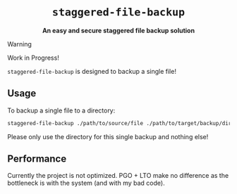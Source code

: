 <div align="center">

# `staggered-file-backup`

**An easy and secure staggered file backup solution**

</div>

> [!WARNING]
> Work in Progress!

`staggered-file-backup` is designed to backup a single file!

## Usage

To backup a single file to a directory:

```sh
staggered-file-backup ./path/to/source/file ./path/to/target/backup/dir/
```

Please only use the directory for this single backup and nothing else!

## Performance

Currently the project is not optimized.
PGO + LTO make no difference as the bottleneck is with the system (and with my bad code).
